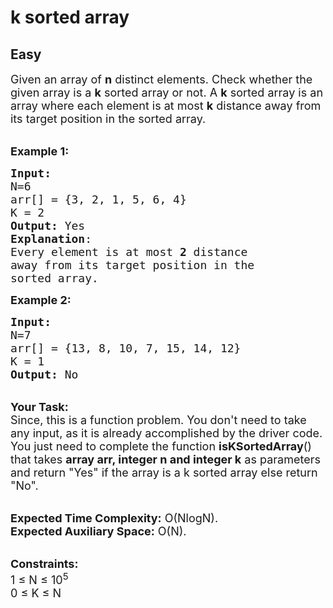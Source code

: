 # k sorted array
## Easy 
<div class="problem-statement" style="user-select: auto;">
                <p style="user-select: auto;"></p><p style="user-select: auto;"><span style="font-size: 18px; user-select: auto;">Given an array of&nbsp;<strong style="user-select: auto;">n</strong>&nbsp;distinct elements. Check whether the given array is a&nbsp;<strong style="user-select: auto;">k</strong>&nbsp;sorted array or not. A&nbsp;<strong style="user-select: auto;">k</strong>&nbsp;sorted array is an array where each element is at most&nbsp;<strong style="user-select: auto;">k</strong>&nbsp;distance away from its target position in the sorted array.</span></p>

<p style="user-select: auto;"><br style="user-select: auto;">
<span style="font-size: 18px; user-select: auto;"><strong style="user-select: auto;">Example 1:</strong></span></p>

<pre style="position: relative; user-select: auto;"><span style="font-size: 18px; user-select: auto;"><strong style="user-select: auto;">Input:
</strong>N=6
arr[] = {3, 2, 1, 5, 6, 4} 
K = 2
<strong style="user-select: auto;">Output:</strong> Yes
<strong style="user-select: auto;">Explanation</strong>:
Every element is at most <strong style="user-select: auto;">2</strong> distance 
away from its target position in the
sorted array.  </span>
<div class="open_grepper_editor" title="Edit &amp; Save To Grepper" style="user-select: auto;"></div></pre>

<p style="user-select: auto;"><span style="font-size: 18px; user-select: auto;"><strong style="user-select: auto;">Example 2:</strong></span></p>

<pre style="position: relative; user-select: auto;"><span style="font-size: 18px; user-select: auto;"><strong style="user-select: auto;">Input:
</strong>N=7
arr[] = {13, 8, 10, 7, 15, 14, 12}
K = 1
<strong style="user-select: auto;">Output:</strong> No</span>
<div class="open_grepper_editor" title="Edit &amp; Save To Grepper" style="user-select: auto;"></div></pre>

<p style="user-select: auto;"><br style="user-select: auto;">
<span style="font-size: 18px; user-select: auto;"><strong style="user-select: auto;">Your Task:</strong><br style="user-select: auto;">
Since, this is a function problem. You don't need to take any input, as it is already accomplished by the driver code. You just need to complete the function <strong style="user-select: auto;">isKSortedArray</strong>() that takes <strong style="user-select: auto;">array arr, integer&nbsp;n and integer k</strong> as parameters and return&nbsp;"Yes" if the array is a k sorted array else return "No".</span></p>

<p style="user-select: auto;"><br style="user-select: auto;">
<span style="font-size: 18px; user-select: auto;"><strong style="user-select: auto;">Expected Time Complexity:</strong> O(NlogN).<br style="user-select: auto;">
<strong style="user-select: auto;">Expected Auxiliary Space:</strong> O(N).</span></p>

<p style="user-select: auto;"><br style="user-select: auto;">
<span style="font-size: 18px; user-select: auto;"><strong style="user-select: auto;">Constraints:</strong><br style="user-select: auto;">
1 ≤ N ≤ 10<sup style="user-select: auto;">5</sup><br style="user-select: auto;">
0 ≤ K ≤ N</span></p>
 <p style="user-select: auto;"></p>
            </div>